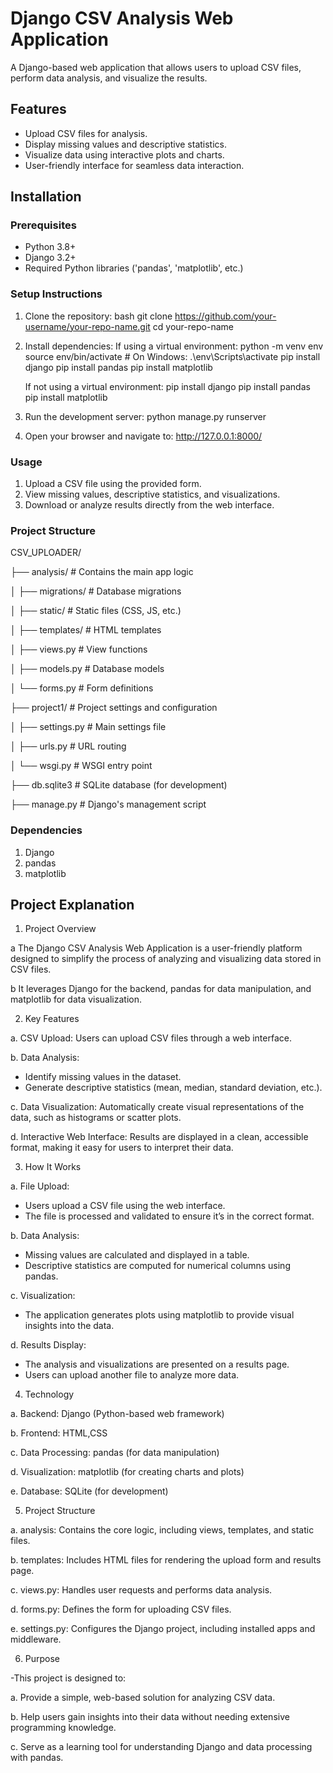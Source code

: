 # Django CSV Analysis Web Application

A Django-based web application that allows users to upload CSV files, perform data analysis, and visualize the results.

## Features

- Upload CSV files for analysis.
- Display missing values and descriptive statistics.
- Visualize data using interactive plots and charts.
- User-friendly interface for seamless data interaction.

## Installation

### Prerequisites
- Python 3.8+
- Django 3.2+
- Required Python libraries ('pandas', 'matplotlib', etc.)

### Setup Instructions

1. Clone the repository:
   bash
   git clone https://github.com/your-username/your-repo-name.git
   cd your-repo-name

2. Install dependencies:
   If using a virtual environment:
   python -m venv env
   source env/bin/activate   # On Windows: .\env\Scripts\activate
   pip install django
   pip install pandas
   pip install matplotlib

   If not using a virtual environment:
   pip install django
   pip install pandas
   pip install matplotlib

4. Run the development server:
   python manage.py runserver

5. Open your browser and navigate to:
   http://127.0.0.1:8000/

### Usage

1. Upload a CSV file using the provided form.
2. View missing values, descriptive statistics, and visualizations.
3. Download or analyze results directly from the web interface.

### Project Structure

CSV_UPLOADER/

├── analysis/         # Contains the main app logic

│   ├── migrations/   # Database migrations

│   ├── static/       # Static files (CSS, JS, etc.)

│   ├── templates/    # HTML templates

│   ├── views.py      # View functions

│   ├── models.py     # Database models

│   └── forms.py      # Form definitions

├── project1/         # Project settings and configuration

│   ├── settings.py   # Main settings file

│   ├── urls.py       # URL routing

│   └── wsgi.py       # WSGI entry point

├── db.sqlite3        # SQLite database (for development)

├── manage.py         # Django's management script

### Dependencies

1. Django
2. pandas
3. matplotlib

## Project Explanation


1. Project Overview

a The Django CSV Analysis Web Application is a user-friendly platform designed to simplify the process of analyzing and visualizing data stored in CSV files.

b  It leverages Django for the backend, pandas for data manipulation, and matplotlib for data visualization.


2. Key Features

a. CSV Upload: Users can upload CSV files through a web interface.

b. Data Analysis:
   - Identify missing values in the dataset.
   - Generate descriptive statistics (mean, median, standard deviation, etc.).
   
c. Data Visualization: Automatically create visual representations of the data, such as histograms or scatter plots.

d. Interactive Web Interface: Results are displayed in a clean, accessible format, making it easy for users to interpret their data.



3. How It Works

a. File Upload:
   - Users upload a CSV file using the web interface.
   - The file is processed and validated to ensure it’s in the correct format.
   
b. Data Analysis:
   - Missing values are calculated and displayed in a table.
   - Descriptive statistics are computed for numerical columns using        pandas.
   
c. Visualization:
   - The application generates plots using matplotlib to provide visual      insights into the data.
   
d. Results Display:
   - The analysis and visualizations are presented on a results page.
   - Users can upload another file to analyze more data.


     
4. Technology 

a. Backend: Django (Python-based web framework)

b. Frontend: HTML,CSS

c. Data Processing: pandas (for data manipulation)

d. Visualization: matplotlib (for creating charts and plots)

e. Database: SQLite (for development)



5. Project Structure

a. analysis: Contains the core logic, including views, templates, and static files.

b. templates: Includes HTML files for rendering the upload form and results page.

c. views.py: Handles user requests and performs data analysis.

d. forms.py: Defines the form for uploading CSV files.

e. settings.py: Configures the Django project, including installed apps and middleware.



6. Purpose

-This project is designed to:

  a. Provide a simple, web-based solution for analyzing CSV data.
  
  b. Help users gain insights into their data without needing extensive programming knowledge.
  
  c. Serve as a learning tool for understanding Django and data processing with pandas.
